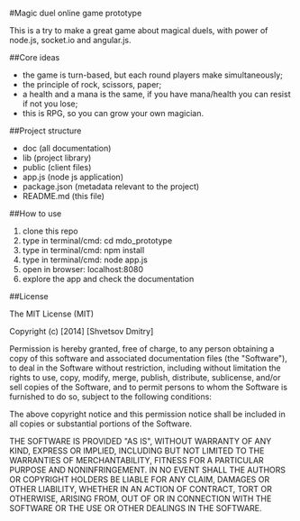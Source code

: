 #Magic duel online game prototype

This is a try to make a great game about magical duels, with power of node.js, socket.io and angular.js.

##Core ideas

- the game is turn-based, but each round players make simultaneously;
- the principle of rock, scissors, paper;
- a health and a mana is the same, if you have mana/health you can resist if not you lose;
- this is RPG, so you can grow your own magician.

##Project structure

* doc               (all documentation)
* lib               (project library)
* public            (client files)
* app.js            (node js application)
* package.json      (metadata relevant to the project)
* README.md         (this file)

##How to use

1. clone this repo
2. type in terminal/cmd: cd mdo_prototype
3. type in terminal/cmd: npm install
4. type in terminal/cmd: node app.js
5. open in browser: localhost:8080
6. explore the app and check the documentation

##License

The MIT License (MIT)

Copyright (c) [2014] [Shvetsov Dmitry]

Permission is hereby granted, free of charge, to any person obtaining a copy
of this software and associated documentation files (the "Software"), to deal
in the Software without restriction, including without limitation the rights
to use, copy, modify, merge, publish, distribute, sublicense, and/or sell
copies of the Software, and to permit persons to whom the Software is
furnished to do so, subject to the following conditions:

The above copyright notice and this permission notice shall be included in all
copies or substantial portions of the Software.

THE SOFTWARE IS PROVIDED "AS IS", WITHOUT WARRANTY OF ANY KIND, EXPRESS OR
IMPLIED, INCLUDING BUT NOT LIMITED TO THE WARRANTIES OF MERCHANTABILITY,
FITNESS FOR A PARTICULAR PURPOSE AND NONINFRINGEMENT. IN NO EVENT SHALL THE
AUTHORS OR COPYRIGHT HOLDERS BE LIABLE FOR ANY CLAIM, DAMAGES OR OTHER
LIABILITY, WHETHER IN AN ACTION OF CONTRACT, TORT OR OTHERWISE, ARISING FROM,
OUT OF OR IN CONNECTION WITH THE SOFTWARE OR THE USE OR OTHER DEALINGS IN THE
SOFTWARE.